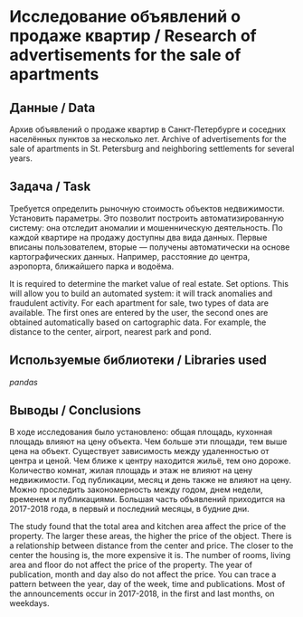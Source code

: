 # Исследование объявлений о продаже квартир / Research of advertisements for the sale of apartments
## Данные / Data
Архив объявлений о продаже квартир в Санкт-Петербурге и соседних населённых пунктов за несколько лет.
Archive of advertisements for the sale of apartments in St. Petersburg and neighboring settlements for several years.

## Задача / Task
Требуется определить рыночную стоимость объектов недвижимости.
Установить параметры. Это позволит построить автоматизированную систему: она отследит аномалии и мошенническую деятельность.
По каждой квартире на продажу доступны два вида данных. Первые вписаны пользователем, вторые — получены автоматически на основе картографических данных. Например, расстояние до центра, аэропорта, ближайшего парка и водоёма.

It is required to determine the market value of real estate.
Set options. This will allow you to build an automated system: it will track anomalies and fraudulent activity.
For each apartment for sale, two types of data are available. The first ones are entered by the user, the second ones are obtained automatically based on cartographic data. For example, the distance to the center, airport, nearest park and pond.

## Используемые библиотеки / Libraries used
*pandas*

## Выводы / Conclusions
В ходе исследования было установлено: общая площадь, кухонная площадь влияют на цену объекта. Чем больше эти площади, тем выше цена на объект. Существует зависимость между удаленностью от центра и ценой. Чем ближе к центру находится жильё, тем оно дороже.
Количество комнат, жилая площадь и этаж не влияют на цену недвижимости.
Год публикации, месяц и день также не влияют на цену.
Можно проследить закономерность между годом, днем недели, временем и публикациями. Большая часть объявлений приходится на 2017-2018 года, в первый и последний месяцы, в будние дни.

The study found that the total area and kitchen area affect the price of the property. The larger these areas, the higher the price of the object. There is a relationship between distance from the center and price. The closer to the center the housing is, the more expensive it is.
The number of rooms, living area and floor do not affect the price of the property.
The year of publication, month and day also do not affect the price.
You can trace a pattern between the year, day of the week, time and publications. Most of the announcements occur in 2017-2018, in the first and last months, on weekdays.
